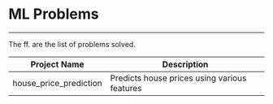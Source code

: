 # ML Problems

---

The ff. are the list of problems solved.

| Project Name          | Description                                |
|-----------------------|--------------------------------------------|
| house_price_prediction| Predicts house prices using various features|

